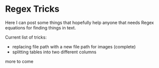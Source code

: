 # Regex Tricks

Here I can post some things that hopefully help anyone that needs Regex equations for finding things in text.

Current list of tricks:

- replacing file path with a new file path for images (complete)
- splitting tables into two different columns

more to come
